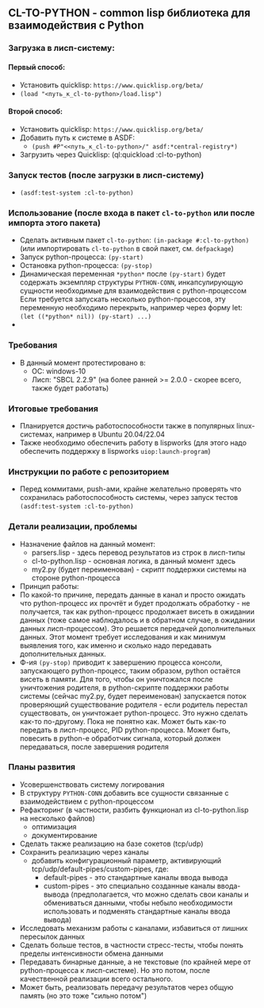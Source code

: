 ## CL-TO-PYTHON - common lisp библиотека для взаимодействия с Python

### Загрузка в лисп-систему:
#### Первый способ:
 - Установить quicklisp: `https://www.quicklisp.org/beta/`
 - `(load "<путь_к_cl-to-python>/load.lisp")`

#### Второй способ:
 - Установить quicklisp: `https://www.quicklisp.org/beta/`
 - Добавить путь к системе в ASDF: 
   - `(push #P"<<путь_к_cl-to-python>/" asdf:*central-registry*)`
 - Загрузить через Quicklisp: (ql:quickload :cl-to-python)

### Запуск тестов (после загрузки в лисп-систему)
 - `(asdf:test-system :cl-to-python)`

### Использование (после входа в пакет `cl-to-python` или после импорта этого пакета)
 - Сделать активным пакет `cl-to-python`: `(in-package #:cl-to-python)`
   (или импортировать `cl-to-python` в свой пакет, см. `defpackage`)
 - Запуск python-процесса: `(py-start)`
 - Остановка python-процесса: `(py-stop)`
 - Динамическая переменная `*python*` после `(py-start)` будет содержать экземпляр 
   структуры `PYTHON-CONN`, инкапсулирующую сущности необходимые для взаимодействия с python-процессом
   Eсли требуется запускать несколько python-процессов, эту переменную необходимо перекрыть, например 
   через форму let: `(let ((*python* nil)) (py-start) ...)`
 - 

### Требования
 - В данный момент протестировано в:
   - ОС: windows-10
   - Лисп: "SBCL 2.2.9" (на более ранней >= 2.0.0 - скорее всего, также будет работать)
    
### Итоговые требования
 - Планируется достичь работоспособности также в популярных linux-системах, например в Ubuntu 20.04/22.04
 - Также необходимо обеспечить работу в lispworks (для этого надо обеспечить поддержку в lispworks `uiop:launch-program`)

### Инструкции по работе с репозиторием
 - Перед коммитами, push-ами, крайне желательно проверять что сохранилась работоспособность системы,
   через запуск тестов `(asdf:test-system :cl-to-python)`

### Детали реализации, проблемы
 - Назначение файлов на данный момент:
   - parsers.lisp - здесь перевод результатов из строк в лисп-типы
   - cl-to-python.lisp - основная логика, в данный момент здесь
   - my2.py (будет переименован) - скрипт поддержки системы на стороне python-процесса
 - Принцип работы:
 - По какой-то причине, передать данные в канал и просто ожидать что python-процесс их прочтёт и будет
   продолжать обработку - не получается, так как python-процесс продолжает висеть в ожидании данных (тоже 
   самое наблюдалось и в обратном случае, в ожидании данных лисп-процессом). Это решается передачей 
   дополнительных данных. Этот момент требует исследования и как минимум выявления того,
   как именно и сколько надо передавать дополнительных данных.
 - Ф-ия `(py-stop)` приводит к завершению процесса консоли, запускающего python-процесс,
   таким образом, python остаётся висеть в памяти. Для того, чтобы он уничтожался после уничтожения родителя,
   в python-скрипте поддержки работы системы (сейчас my2.py, будет переименован) запускается поток проверяющий
   существование родителя - если родитель перестал существовать, он уничтожает python-процесс.
   Это нужно сделать как-то по-другому. Пока не понятно как. Может быть как-то передать в лисп-процесс, 
   PID python-процесса. Может быть, повесить в python-e обработчик сигнала, который должен передаваться,
   после завершения родителя

### Планы развития
 - Усовершенствовать систему логирования
 - В структуру `PYTHON-CONN` добавить все сущности связанные с взаимодействием с python-процессом
 - Рефакторинг (в частности, разбить функционал из cl-to-python.lisp на несколько файлов)
   + оптимизация
   + документирование
 - Сделать также реализацию на базе сокетов (tcp/udp)
 - Сохранить реализацию через каналы
   - добавить конфигурационный параметр, активирующий tcp/udp/default-pipes/custom-pipes, где:
     - default-pipes - это стандартные каналы ввода вывода
     - custom-pipes - это специально созданные каналы ввода-вывода
       (предполагается, что можно сделать свои каналы и обмениваться данными, чтобы небыло
       необходимости использовать и подменять стандартные каналы ввода вывода)
 - Исследовать механизм работы с каналами, избавиться от лишних пересылок данных
 - Сделать больше тестов, в частности стресс-тесты, чтобы понять пределы интенсивности обмена данными
 - Передавать бинарные данные, а не текстовые (по крайней мере от python-процесса к лисп-системе). 
   Но это потом, после качественной реализации всего остального.
 - Может быть, реализовать передачу результатов через общую память (но это тоже "сильно потом")
